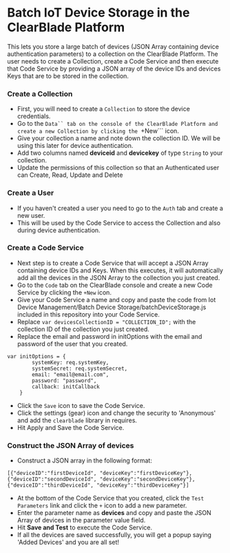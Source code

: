 # Batch IoT Device Storage in the ClearBlade Platform

This lets you store a large batch of devices (JSON Array containing device authentication parameters) to a collection on the ClearBlade Platform. The user needs to create a Collection, create a Code Service and then execute that Code Service by providing a JSON array of the device IDs and devices Keys that are to be stored in the collection.  

### Create a Collection  
- First, you will need to create a ```Collection``` to store the device credentials.
- Go to the ```Data`` tab on the console of the ClearBlade Platform and create a new Collection by clicking the ```+New``` icon.
- Give your collection a name and note down the collection ID. We will be using this later for device authentication.
- Add two columns named **deviceid** and **devicekey** of type ```String``` to your collection.
- Update the permissions of this collection so that an Authenticated user can Create, Read, Update and Delete

### Create a User
- If you haven't created a user you need to go to the ```Auth``` tab and create a new user.
- This will be used by the Code Service to access the Collection and also during device authentication.

### Create a Code Service
- Next step is to create a Code Service that will accept a JSON Array containing device IDs and Keys. When this executes, it will automatically add all the devices in the JSON Array to the collection you just created.
- Go to the ```Code``` tab on the ClearBlade console and create a new Code Service by clicking the ```+New``` icon.
- Give your Code Service a name and copy and paste the code from Iot Device Management/Batch Device Storage/batchDeviceStorage.js included in this repository into your Code Service.
- Replace ```var devicesCollectionID = "COLLECTION_ID";``` with the collection ID of the collection you just created.
- Replace the email and password in initOptions with the email and password of the user that you created.
``` 
var initOptions = {
		systemKey: req.systemKey,
		systemSecret: req.systemSecret,
		email: "email@email.com",
		password: "password",
		callback: initCallback
	}
```
- Click the ```Save``` icon to save the Code Service.
- Click the settings (gear) icon and change the security to 'Anonymous' and add the ```clearblade``` library in requires.
- Hit Apply and Save the Code Service.

### Construct the JSON Array of devices
- Construct a JSON array in the following format:
```
[{"deviceID":"firstDeviceId", "deviceKey":"firstDeviceKey"}, {"deviceID":"secondDeviceId", "deviceKey":"secondDeviceKey"}, {"deviceID":"thirdDeviceId", "deviceKey":"thirdDeviceKey"}]
```
- At the bottom of the Code Service that you created, click the ```Test Parameters``` link and click the ```+``` icon to add a new parameter.
- Enter the parameter name as **devices** and copy and paste the JSON Array of devices in the parameter value field. 
- Hit **Save and Test** to execute the Code Service.
- If all the devices are saved successfully, you will get a popup saying 'Added Devices' and you are all set!


